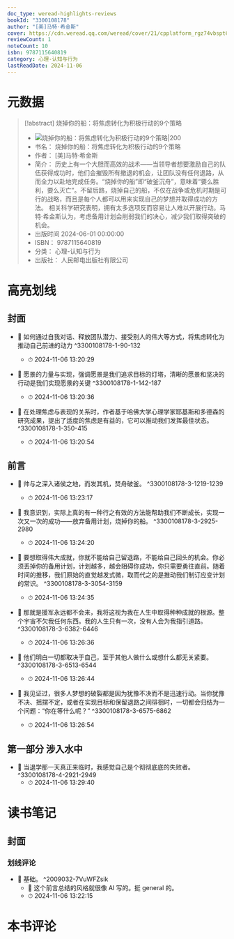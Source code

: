 ```yaml
---
doc_type: weread-highlights-reviews
bookId: "3300108178"
author: "[美]马特·希金斯"
cover: https://cdn.weread.qq.com/weread/cover/21/cpplatform_rgz74vbspt6cpgfgsqdzeq/t7_cpplatform_rgz74vbspt6cpgfgsqdzeq1721896275.jpg
reviewCount: 1
noteCount: 10
isbn: 9787115640819
category: 心理-认知与行为
lastReadDate: 2024-11-06
---
```

# 元数据
> [!abstract] 烧掉你的船：将焦虑转化为积极行动的9个策略
> - ![ 烧掉你的船：将焦虑转化为积极行动的9个策略|200](https://cdn.weread.qq.com/weread/cover/21/cpplatform_rgz74vbspt6cpgfgsqdzeq/t7_cpplatform_rgz74vbspt6cpgfgsqdzeq1721896275.jpg)
> - 书名： 烧掉你的船：将焦虑转化为积极行动的9个策略
> - 作者： [美]马特·希金斯
> - 简介： 历史上有一个大胆而高效的战术——当领导者想要激励自己的队伍获得成功时，他们会摧毁所有撤退的机会，让团队没有任何退路，从而全力以赴地完成任务。“烧掉你的船”即“破釜沉舟”，意味着“要么胜利，要么灭亡”。不留后路，烧掉自己的船，不仅在战争或危机时期是可行的战略，而且是每个人都可以用来实现自己的梦想并取得成功的方法。 相关科学研究表明，拥有太多选项反而容易让人难以开展行动。马特·希金斯认为，考虑备用计划会削弱我们的决心，减少我们取得突破的机会。
> - 出版时间 2024-06-01 00:00:00
> - ISBN： 9787115640819
> - 分类： 心理-认知与行为
> - 出版社： 人民邮电出版社有限公司

# 高亮划线

## 封面


- 📌 如何通过自我对话、释放团队潜力、接受别人的伟大等方式，将焦虑转化为推动自己前进的动力 ^3300108178-1-90-132
    - ⏱ 2024-11-06 13:20:29 

- 📌 愿景的力量与实现，强调愿景是我们追求目标的灯塔，清晰的愿景和坚决的行动是我们实现愿景的关键 ^3300108178-1-142-187
    - ⏱ 2024-11-06 13:20:36 

- 📌 在处理焦虑与表现的关系时，作者基于哈佛大学心理学家耶基斯和多德森的研究成果，提出了适度的焦虑是有益的，它可以推动我们发挥最佳状态。 ^3300108178-1-350-415
    - ⏱ 2024-11-06 13:20:54 
## 前言


- 📌 帅与之深入诸侯之地，而发其机，焚舟破釜。 ^3300108178-3-1219-1239
    - ⏱ 2024-11-06 13:23:17 

- 📌 我意识到，实际上真的有一种行之有效的方法能帮助我们不断成长，实现一次又一次的成功——放弃备用计划，烧掉你的船。 ^3300108178-3-2925-2980
    - ⏱ 2024-11-06 13:24:20 

- 📌 要想取得伟大成就，你就不能给自己留退路，不能给自己回头的机会。你必须丢掉你的备用计划，计划越多，越会阻碍你成功，你只需要勇往直前。随着时间的推移，我们原始的直觉越发式微，取而代之的是推动我们制订应变计划的常识。 ^3300108178-3-3054-3159
    - ⏱ 2024-11-06 13:24:35 

- 📌 那就是援军永远都不会来，我将这视为我在人生中取得种种成就的根源。整个宇宙不欠我任何东西。我的人生只有一次，没有人会为我指引道路。 ^3300108178-3-6382-6446
    - ⏱ 2024-11-06 13:26:36 

- 📌 他们明白一切都取决于自己，至于其他人做什么或想什么都无关紧要。 ^3300108178-3-6513-6544
    - ⏱ 2024-11-06 13:26:44 

- 📌 我见证过，很多人梦想的破裂都是因为犹豫不决而不是迅速行动。当你犹豫不决、摇摆不定，或者在实现目标和保留退路之间徘徊时，一切都会归结为一个问题：“你在等什么呢？” ^3300108178-3-6575-6862
    - ⏱ 2024-11-06 13:26:54 
## 第一部分 涉入水中


- 📌 当退学那一天真正来临时，我感觉自己是个彻彻底底的失败者。 ^3300108178-4-2921-2949
    - ⏱ 2024-11-06 13:29:40 
# 读书笔记

## 封面

### 划线评论
- 📌 基础。  ^2009032-7VuWFZsik
    - 💭 这个前言总结的风格就很像 AI 写的。挺 general 的。
    - ⏱ 2024-11-06 13:22:15
   
# 本书评论
